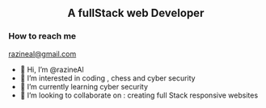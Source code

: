 <h2 align='center'>A fullStack web Developer</h3>


<h3>How to reach me</h3>
<a href='mailto:razineal@gmail.com'>razineal@gmail.com</a>
 



- 👋 Hi, I’m @razineAl
- 👀 I’m interested in coding , chess and cyber security
- 🌱 I’m currently learning cyber security
- 💞️ I’m looking to collaborate on : creating full Stack responsive websites
  


<!---
razineAl/razineAl is a ✨ special ✨ repository because its `README.md` (this file) appears on your GitHub profile.
You can click the Preview link to take a look at your changes.
--->
